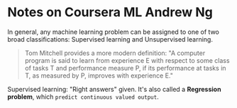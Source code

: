 # Notes on Coursera ML Andrew Ng

In general, any machine learning problem can be assigned to one of two broad classifications:
Supervised learning and Unsupervised learning.

> Tom Mitchell provides a more modern definition: "A computer program is said to learn from experience E with respect to some class of tasks T and performance measure P, if its performance at tasks in T, as measured by P, improves with experience E."


Supervised learning: "Right answers" given.
It's also called a **Regression problem**, which `predict continuous valued output`.